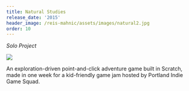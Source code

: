 ```yaml
---
title: Natural Studies
release_date: '2015'
header_image: /reis-mahnic/assets/images/natural2.jpg
order: 10
---
```

_Solo Project_

![](/reis-mahnic/assets/images/natural1.jpg)

An exploration-driven point-and-click adventure game built in Scratch, made in one week for a kid-friendly game jam hosted by Portland Indie Game Squad.
